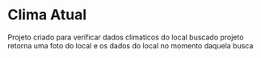# Clima Atual
Projeto criado para verificar dados climaticos do local buscado
projeto retorna uma foto do local e os dados do local no momento daquela busca
